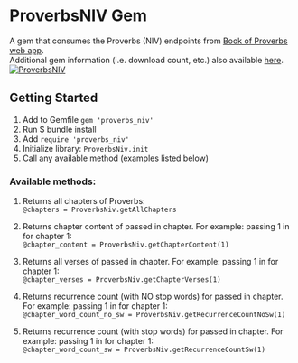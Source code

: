 # ProverbsNIV Gem
A gem that consumes the Proverbs (NIV) endpoints from [Book of Proverbs web app](http://bookofproverbs.herokuapp.com/api/v1).
<br>
Additional gem information (i.e. download count, etc.) also available [here](https://rubygems.org/gems/proverbs_niv).
<br>
[![ProverbsNIV](https://badge.fury.io/rb/proverbs_niv.svg)](https://badge.fury.io/rb/proverbs_niv)
<br>

## Getting Started
1. Add to Gemfile
 `gem 'proverbs_niv'`
2. Run $ bundle install
3. Add `require 'proverbs_niv'` 
4. Initialize library:
		`ProverbsNiv.init`
5. Call any available method (examples listed below)

### Available methods:
1. Returns all chapters of Proverbs:<br>
	`@chapters = ProverbsNiv.getAllChapters`

2. Returns chapter content of passed in chapter.
		For example: passing 1 in for chapter 1:<br>
		`@chapter_content = ProverbsNiv.getChapterContent(1)`

3. Returns all verses of passed in chapter.
		For example: passing 1 in for chapter 1:<br>
		`@chapter_verses = ProverbsNiv.getChapterVerses(1)`

4. Returns recurrence count (with NO stop words) for passed in chapter.
		For example: passing 1 in for chapter 1:<br>
		`@chapter_word_count_no_sw = ProverbsNiv.getRecurrenceCountNoSw(1)`

5. Returns recurrence count (with stop words) for passed in chapter.
		For example: passing 1 in for chapter 1:<br>
		`@chapter_word_count_sw = ProverbsNiv.getRecurrenceCountSw(1)`


